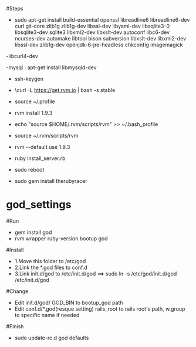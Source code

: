 #Steps
- sudo apt-get install build-essential openssl libreadline6 libreadline6-dev curl git-core zlib1g zlib1g-dev libssl-dev libyaml-dev libsqlite3-0 libsqlite3-dev sqlite3 libxml2-dev libxslt-dev autoconf libc6-dev ncurses-dev automake libtool bison subversion libxslt-dev libxml2-dev libssl-dev zlib1g-dev openjdk-6-jre-headless chkconfig imagemagick

-libcurl4-dev

-mysql : apt-get install libmysqld-dev 

- ssh-keygen 

- \curl -L https://get.rvm.io | bash -s stable 
- source ~/.profile
- rvm install 1.9.3
- echo "source $HOME/.rvm/scripts/rvm" >> ~/.bash_profile
- source ~/.rvm/scripts/rvm
- rvm --default use 1.9.3
- ruby install_server.rb
- sudo reboot
- sudo gem install therubyracer

god_settings
============

#Run
- gem install god
- rvm wrapper ruby-version bootup god

#Install
- 1.Move this folder to /etc/god
- 2.Link the *.god files to conf.d  
- 3.Link init.d/god to /etc/init.d/god  ==>  sudo ln -s /etc/god/init.d/god  /etc/init.d/god 

#Change
- Edit init.d/god/  GOD_BIN to bootup_god path
- Edit conf.d/*.god(resque setting)   rails_root to rails root's path, w.group to specific name if needed

#Finish
- sudo update-rc.d god defaults
